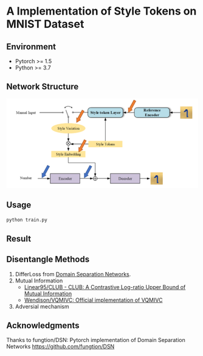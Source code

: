 # A Implementation of Style Tokens on MNIST Dataset

## Environment
- Pytorch >= 1.5
- Python >= 3.7

## Network Structure

![model](./extra/ModelSV.PNG)

## Usage

`python train.py`

## Result

## Disentangle Methods

1. DifferLoss from [Domain Separation Networks](https://arxiv.org/abs/1608.06019).
2. Mutual Information
    - [Linear95/CLUB - CLUB: A Contrastive Log-ratio Upper Bound of Mutual Information](https://github.com/Linear95/CLUB)
    - [Wendison/VQMIVC: Official implementation of VQMIVC](https://github.com/Wendison/VQMIVC)
3. Adversial mechanism

## Acknowledgments

Thanks to fungtion/DSN: Pytorch implementation of Domain Separation Networks https://github.com/fungtion/DSN

